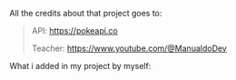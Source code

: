 All the credits about that project goes to: 

> API: https://pokeapi.co
> 
> Teacher: https://www.youtube.com/@ManualdoDev

What i added in my project by myself:

